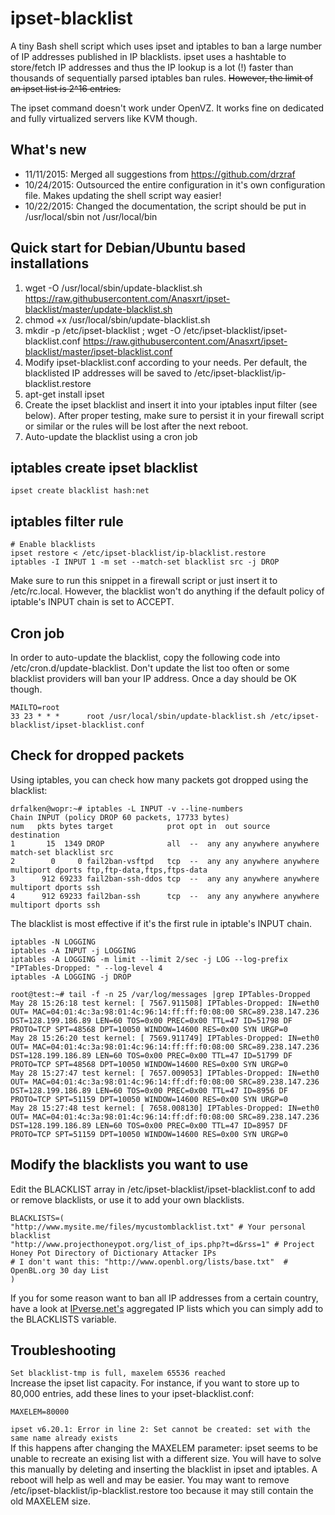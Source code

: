 ipset-blacklist
===============

A tiny Bash shell script which uses ipset and iptables to ban a large number of IP addresses published in IP blacklists. ipset uses a hashtable to store/fetch IP addresses and thus the IP lookup is a lot (!) faster than thousands of sequentially parsed iptables ban rules. ~~However, the limit of an ipset list is 2^16 entries.~~

The ipset command doesn't work under OpenVZ. It works fine on dedicated and fully virtualized servers like KVM though.

## What's new
- 11/11/2015: Merged all suggestions from https://github.com/drzraf
- 10/24/2015: Outsourced the entire configuration in it's own configuration file. Makes updating the shell script way easier!
- 10/22/2015: Changed the documentation, the script should be put in /usr/local/sbin not /usr/local/bin

## Quick start for Debian/Ubuntu based installations
1. wget -O /usr/local/sbin/update-blacklist.sh https://raw.githubusercontent.com/Anasxrt/ipset-blacklist/master/update-blacklist.sh
2. chmod +x /usr/local/sbin/update-blacklist.sh
2. mkdir -p /etc/ipset-blacklist ; wget -O /etc/ipset-blacklist/ipset-blacklist.conf https://raw.githubusercontent.com/Anasxrt/ipset-blacklist/master/ipset-blacklist.conf
2. Modify ipset-blacklist.conf according to your needs. Per default, the blacklisted IP addresses will be saved to /etc/ipset-blacklist/ip-blacklist.restore
3. apt-get install ipset
4. Create the ipset blacklist and insert it into your iptables input filter (see below). After proper testing, make sure to persist it in your firewall script or similar or the rules will be lost after the next reboot.
5. Auto-update the blacklist using a cron job

## iptables create ipset blacklist
```
ipset create blacklist hash:net

```

## iptables filter rule
```
# Enable blacklists
ipset restore < /etc/ipset-blacklist/ip-blacklist.restore
iptables -I INPUT 1 -m set --match-set blacklist src -j DROP
```
Make sure to run this snippet in a firewall script or just insert it to /etc/rc.local. However, the blacklist won't do anything if the default policy of iptable's INPUT chain is set to ACCEPT.

## Cron job
In order to auto-update the blacklist, copy the following code into /etc/cron.d/update-blacklist. Don't update the list too often or some blacklist providers will ban your IP address. Once a day should be OK though.
```
MAILTO=root
33 23 * * *      root /usr/local/sbin/update-blacklist.sh /etc/ipset-blacklist/ipset-blacklist.conf
```

## Check for dropped packets
Using iptables, you can check how many packets got dropped using the blacklist:

```
drfalken@wopr:~# iptables -L INPUT -v --line-numbers
Chain INPUT (policy DROP 60 packets, 17733 bytes)
num   pkts bytes target            prot opt in  out source   destination
1       15  1349 DROP              all  --  any any anywhere anywhere     match-set blacklist src
2        0     0 fail2ban-vsftpd   tcp  --  any any anywhere anywhere     multiport dports ftp,ftp-data,ftps,ftps-data
3      912 69233 fail2ban-ssh-ddos tcp  --  any any anywhere anywhere     multiport dports ssh
4      912 69233 fail2ban-ssh      tcp  --  any any anywhere anywhere     multiport dports ssh
```
The blacklist is most effective if it's the first rule in iptable's INPUT chain.
```
iptables -N LOGGING
iptables -A INPUT -j LOGGING
iptables -A LOGGING -m limit --limit 2/sec -j LOG --log-prefix "IPTables-Dropped: " --log-level 4
iptables -A LOGGING -j DROP
```
```
root@test:~# tail -f -n 25 /var/log/messages |grep IPTables-Dropped
May 28 15:26:18 test kernel: [ 7567.911508] IPTables-Dropped: IN=eth0 OUT= MAC=04:01:4c:3a:98:01:4c:96:14:ff:ff:f0:08:00 SRC=89.238.147.236 DST=128.199.186.89 LEN=60 TOS=0x00 PREC=0x00 TTL=47 ID=51798 DF PROTO=TCP SPT=48568 DPT=10050 WINDOW=14600 RES=0x00 SYN URGP=0 
May 28 15:26:20 test kernel: [ 7569.911749] IPTables-Dropped: IN=eth0 OUT= MAC=04:01:4c:3a:98:01:4c:96:14:ff:ff:f0:08:00 SRC=89.238.147.236 DST=128.199.186.89 LEN=60 TOS=0x00 PREC=0x00 TTL=47 ID=51799 DF PROTO=TCP SPT=48568 DPT=10050 WINDOW=14600 RES=0x00 SYN URGP=0 
May 28 15:27:47 test kernel: [ 7657.009053] IPTables-Dropped: IN=eth0 OUT= MAC=04:01:4c:3a:98:01:4c:96:14:ff:df:f0:08:00 SRC=89.238.147.236 DST=128.199.186.89 LEN=60 TOS=0x00 PREC=0x00 TTL=47 ID=8956 DF PROTO=TCP SPT=51159 DPT=10050 WINDOW=14600 RES=0x00 SYN URGP=0 
May 28 15:27:48 test kernel: [ 7658.008130] IPTables-Dropped: IN=eth0 OUT= MAC=04:01:4c:3a:98:01:4c:96:14:ff:df:f0:08:00 SRC=89.238.147.236 DST=128.199.186.89 LEN=60 TOS=0x00 PREC=0x00 TTL=47 ID=8957 DF PROTO=TCP SPT=51159 DPT=10050 WINDOW=14600 RES=0x00 SYN URGP=0 

```


## Modify the blacklists you want to use
Edit the BLACKLIST array in /etc/ipset-blacklist/ipset-blacklist.conf to add or remove blacklists, or use it to add your own blacklists.
```
BLACKLISTS=(
"http://www.mysite.me/files/mycustomblacklist.txt" # Your personal blacklist
"http://www.projecthoneypot.org/list_of_ips.php?t=d&rss=1" # Project Honey Pot Directory of Dictionary Attacker IPs
# I don't want this: "http://www.openbl.org/lists/base.txt"  # OpenBL.org 30 day List
)
```
If you for some reason want to ban all IP addresses from a certain country, have a look at [IPverse.net's](http://ipverse.net/ipblocks/data/countries/) aggregated IP lists which you can simply add to the BLACKLISTS variable.

## Troubleshooting

```Set blacklist-tmp is full, maxelem 65536 reached```   
Increase the ipset list capacity. For instance, if you want to store up to 80,000 entries, add these lines to your ipset-blacklist.conf:  
```
MAXELEM=80000
```

```ipset v6.20.1: Error in line 2: Set cannot be created: set with the same name already exists```   
If this happens after changing the MAXELEM parameter: ipset seems to be unable to recreate an exising list with a different size. You will have to solve this manually by deleting and inserting the blacklist in ipset and iptables. A reboot will help as well and may be easier. You may want to remove /etc/ipset-blacklist/ip-blacklist.restore too because it may still contain the old MAXELEM size.
